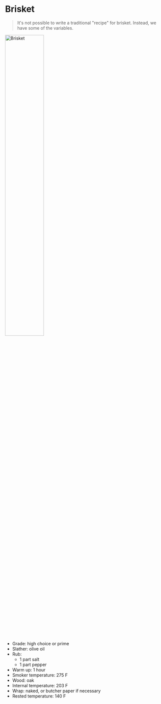Brisket
=======

> It's not possible to write a traditional "recipe" for brisket. Instead, we have some of the variables.

<img src="https://pbs.twimg.com/media/Ch9lOnWVIAAIhjP.jpg:large" alt="Brisket" width="50%" />

- Grade: high choice or prime
- Slather: olive oil
- Rub:
  - 1 part salt
  - 1 part pepper
- Warm up: 1 hour
- Smoker temperature: 275 F
- Wood: oak
- Internal temperature: 203 F
- Wrap: naked, or butcher paper if necessary
- Rested temperature: 140 F
